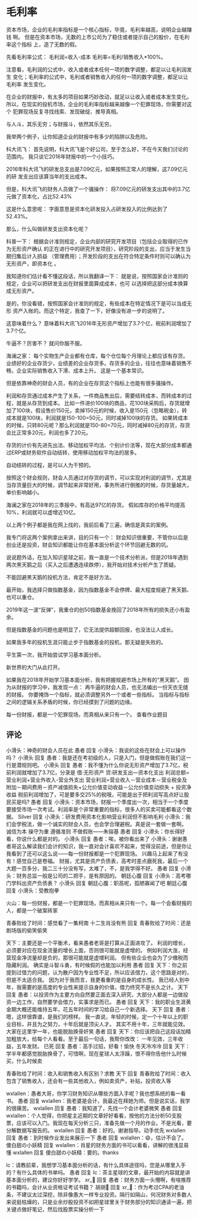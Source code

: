 # 毛利率
[url]: (https://t.zsxq.com/V7EubM3)

资本市场，企业的毛利率指标是一个核心指标，毕竟，毛利率越高，说明企业越赚钱 啊。
但是在资本市场，无数的上市公司为了稳住或者提示自己的股价，在毛利率这个指标 上，造了无数的假。

先看毛利率公式：
毛利润=收入-成本
毛利率=毛利/销售收入*100%。

注意看，毛利润的公式中，收入或者成本任何一项的数字调整，都足以让毛利润发生 变化；毛利率的公式中，毛利或者销售收入的任何一项的数字调整，都足以让毛利率 发生变化。

在企业的财报中，有太多的项目如果巧妙改动，就足以让收入或者成本发生变化。
所以，在现实的投机市场，企业的毛利率指标越来越像一个犯罪现场，你需要对这个 犯罪现场反复寻找线索、发现破绽、推导真相。

与人斗，其乐无穷；与财报斗，依然其乐无穷。

我举两个例子，让你知道企业的财报中有多少的陷阱以及危险。

科大讯飞：
首先说明，科大讯飞是个好公司，至于怎么好，不在今天我们讨论的范围内。
我只谈它2016年财报中的一个小技巧。

2016年科大讯飞的研发总支出是7.09亿元，如果按照正常人的理解，这7.09亿元的研 发支出应该算当年的支出成本。

但是，科大讯飞的财务人员做了一个骚操作：
将7.09亿元的研发支出其中的3.7亿元做了资本化，占比52.43%

这是什么意思呢：
字面意思是资本化研发投入占研发投入的比例达到了52.43%。

那么，什么叫做研发支出资本化呢？

科普一下：
根据会计准则规定，企业内部的研究开发项目（包括企业取得的已作为无形资产确认 的正在进行中的研究开发项目），研究阶段的支出，应当于发生当期归集后计入损益 （管理费用）；开发阶段的支出在符合特定条件时则可以确认为无形资产，即资本化 。

我知道你们估计看不懂这段话，所以我翻译一下：
就是说，按照国家会计准则的规定，企业可以把研发支出在财报里面算成成本，也可 以选择把这部分成本换算成无形资产。

是的，你没看错，按照国家会计准则的规定，有些成本在特定情况下是可以当成无形 资产入账的。而这个特定，我查了一下，好像没有进一步的说明了。

这意味着什么？
意味着科大讯飞2016年无形资产增加了3.7个亿，税前利润增加了3.7个亿。

牛逼不？厉害不？
就问你服不服。

海澜之家：
每个实物生产企业都有仓库，每个仓位每个月理论上都应该有存货。
业绩好的企业存货少，业绩差的企业存货多。存货多的企业，往往也意味着销售不畅，企业实际销售收入下滑、成本上升。
这是一个基本常识。

但是依靠神奇的财会人员，有的企业在存货这个指标上也能有很多骚操作。

利润和存货通过成本产生了关系，一件商品售出后，需要结转成本，而转成本的过程，就是从存货到成本。
比如一件进价100块的商品，花100块采购后，存货就增加了100块，假设售价150元，卖掉150元的时候，收入是150元（忽略税金），转成本就是100块，利润就是150-100=50元，同时减掉100块的存货。
如果转成本的时候，只转80元呢？那么利润就是150-80=70元，同时减掉80元的存货，存货会比正常多20元，利润也多了20元。

存货的计价有先进先出法、移动加权平均法、个别计价法等，现在大部分成本都通过ERP或财务软件自动结转，使用移动加权平均法的居多。

自动结转的过程，是可以人为干预的。

按照这个财会规则，财会人员通过对存货的调节，可以实现对利润的调节，尤其是当存货量巨大的时候，调节起来非常好用，事务所进行倒推的时候，存货量越大，单价影响越小。

海澜之家在2018年的三季报中，有高达97亿的存货。
假如库存的价格平均提高10%，利润就可以虚增近10亿。

以上两个例子都是我在网上找的，我前后看了三遍，确信是真实的案例。

我专门将这两个案例拿出来讲，目的只有一个：
财会知识很重要，不管你以后是创业还是投资，财会知识都能让你在基本面分析这个环节回避无数的坑。

说说题外话，在加入知识星球之前，我一直是一个技术分析派，但是2018年遇到两次黑天鹅之后（买入之后遭遇连续跌停），我开始对技术分析产生了质疑。

不能回避黑天鹅的投机方法，肯定不是好方法。

最开始，我选择只做指数基金，因为指数基金不会停牌、最大程度规避了黑天鹅、也可以重仓。

2019年这一波“反弹”，我重仓的创50指数基金挽回了2018年所有的损失还小有盈余。

但是指数基金的问题也是明显了，它无法提供超额回报，也没法让人成长。

如果我多年的投机生涯只能止步于指数基金的投机，那无疑是失败的。

平生第一次，我开始尝试学习基本面分析。

新世界的大门从此打开。

如果我在2018年开始学习基本面分析，我有把握规避市场上所有的“黑天鹅”。
因为从财报的学习中，我发现一点：
再牛逼的财会人员，也无法编出一份天衣无缝的财报。
你要掩饰一个指标，就必须调整另外一个或者一些指标。
当指标与指标之间的逻辑关系矛盾的时候，你已经摸到了问题的边缘。

每一份财报，都是一个犯罪现场，而真相从来只有一个。
查看作业题目

## 评论
小滑头：神奇的财会人员在此
愚者 回复 小滑头：我说的这些在财会上可以操作吗？
小滑头 回复 愚者：我是还在考初级的人，只是入门，但是做假账在我们这一行是潜规则吧。
小滑头 回复 愚者：我不懂为什么你说无形资产增加了3.7亿，税前利润就增加了3.7亿，分录是
借:无形资产
贷:研发支出—资本化支出
利润总额=营业利润+营业外收入-营业外支出
营业利润=营业收入－营业成本－营业税金及附加－期间费用－资产减值损失+公允价值变动收益－公允价值变动损失 + 投资净收益
税前利润增加了，可是要多交25%的税哦，可能是出于把利润写高点好让股民买是吗?
愚者 回复 小滑头：资本市场，财报一个季度出一次，相当于一个季度要接受市场一次考试。利润率是个非常重要的指标，很多人的买卖可能都看这个数据。
Silver 回复 小滑头：研发费用资本化影响营业利润但不影响毛利
小滑头：我们会学税法，做一个诚实的财会人员，也会学合理避税。真是说一套做一套啊。
诚信为本 操守为重 遵循准则 不做假账——朱镕基
愚者 回复 小滑头：你长得好看，你说什么都是对的。
小滑头 回复 愚者：唉，被你看出来了
小滑头：谢谢愚者哥这么解读我们会计的知识，我一直对会计喜欢不起来，觉得没前途，但是你让我看到了还可以这么说——每一份财报都是一个犯罪现场。
兴趣马上起来了有没有！感觉自己是卷福。
财报，尤其是资产负债表，高考时差点磨死我，最后一个大题一百多分，我二三十分没有写，太难了，不，是我学得不好。
愚者 回复 小滑头：财务总监一般是公司的二把手，是有原因的。
朝廷心腹 回复 小滑头：高考哪门学科出资产负债表？
小滑头 回复 朝廷心腹：职高呢，孤陋寡闻了吧
朝廷心腹 回复 小滑头：受教抱拳

火山：每一份财报，都是一个犯罪现场，而真相从来只有一个。每一个会看财报的人，都是一个破案砖家

青春败给了时间：感觉看了一集柯南
十二生肖没有熊 回复 青春败给了时间：还是剧场版的偷笑偷笑

天下：主要还是一个平衡术，看来愚者老哥是打算从正面进攻了。
利润的增长，必须要对应在现金流量的增长上面，否则很可能就是虚增的。
例如利润大涨，经营现金净流量却是负的，那很可能就是虚增利润。
但有些企业也会为了少缴税而隐藏利润。
确实是斗智斗勇，有时候假的也能加以利用
愚者 回复 天下：你之前提到过借力的问题，认为散户因为专业性不足，所以应该借力，这个思路是对的，但是不太适合我。
因为对于我而言，我更看重的是自身的成长性。
我已经人到中年，我需要的是高度的专业性来提示自身的价值，借力终究不是长久之计。
天下 回复 愚者：以投资作为主要方向自然要正面去深入研究，大部分人都是一边做投资一边工作，自然要学会借力，实事求是而已。
愚者 回复 天下：我的职业生涯黄金期大概还能维持五年，花五年时间的学习给自己一个新选择。
天下 回复 愚者：嗯，这样很靠谱，是我们的榜样。
我一直说，年轻的时候，定一个十年以上的职业目标，并且为之努力，十年后就是顶尖人才。
其实不用十年，三年就能见效。
大家在这里学一年，也能脱胎换骨奸笑
愚者 回复 天下：你应该把自己这段话加精加粗放大，给每个人看看。至于最后一句话，我帮你改改：
一年见效，三年收益，五年发财。
已死 回复 愚者：高手过招，好看！愉快
冬天冷冷冷 回复 天下：学半年都感觉脱胎换骨了，可惜啊，现在星球人太浮躁，恨不得你告他什么时候买，什么时候卖

青春败给了时间：收入和销售收入有区别？求教
天下 回复 青春败给了时间：收入包含了销售收入，还会有一些其他收入，例如卖资产，补贴，投资收入等

wxlallen：愚者大哥，你学习财务知识从哪些方面入手呢？我也想系统的看一看书。
愚者 回复 wxlallen：我老婆是会计，我最近在拜她为师。但是说实话，我学的很痛苦。
wxlallen 回复 愚者：我知道了，先找一个会计老婆微笑
愚者 回复 wxlallen：个人觉得，你把星主近期的文章好好看看，按他的方法分析50支股票，应该可以入门。我现在每天分析三只，准备先做一个月的作业。不是光看，要分解数据写报告的。
wxlallen 回复 愚者：好的。谢谢指导。动手优先
wxlallen 回复 愚者：到时候作业发出来展示一下
愚者 回复 wxlallen：😄，估计不会了。
傻白甜の小妖精 回复 wxlallen：肖星的财务方面的书可以看看，讲解的很浅显易懂
wxlallen 回复 傻白甜の小妖精：要的。thanks

lc：请教前辈，我想学习基本面分析的话，有什么具体途径吗，您是从哪里入手的？有什么具体的书单吗。
愚者 回复 lc：茶主星球的文章，最开始的内容就是讲基本面分析的，建议你好好学学。
xr_🍒 回复 愚者：财务方面一头懵啊，有啥推荐的书籍吗，会计从业资格证考试书籍？
胡胡💓 回复 xr_🍒：作为考过CPA的老油条，不建议太过深挖，除非像愚大一样专业投资。隔行如隔山，何况财务对多数人来说挺枯燥的，只是业余炒股投资不如把星球里关于财务部分的知识通读一遍，把关键点做好笔记，然后找股票实操分析一下